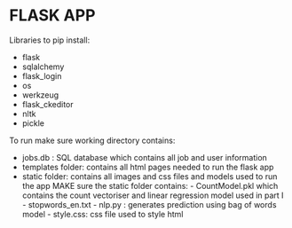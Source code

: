 # FLASK APP


Libraries to pip install: 
- flask 
- sqlalchemy 
- flask_login
- os 
- werkzeug
- flask_ckeditor
- nltk
- pickle 

To run make sure working directory contains:

- jobs.db : SQL database which contains all job and user information 
- templates folder: contains all html pages needed to run the flask app 
- static folder: contains all images and css files and models used to run the app
	MAKE sure the static folder contains:
		-  CountModel.pkl which contains the count vectoriser and linear regression model used in part I 
		- stopwords_en.txt
		- nlp.py : generates prediction using bag of words model 
		- style.css: css file used to style html 
